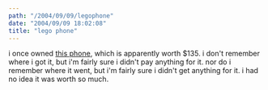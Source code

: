 ```yaml
---
path: "/2004/09/09/legophone" 
date: "2004/09/09 18:02:08" 
title: "lego phone" 
---
```

<p>i once owned <a href="http://www.boingboing.net/2004/09/09/working_lego_phone.html">this phone</a>, which is apparently worth $135. i don't remember where i got it, but i'm fairly sure i didn't pay anything for it. nor do i remember where it went, but i'm fairly sure i didn't get anything for it. i had no idea it was worth so much.</p>
